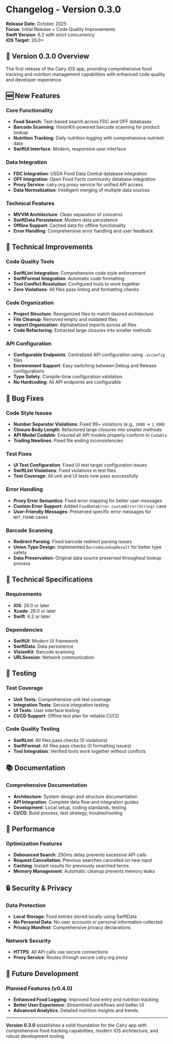 # Changelog - Version 0.3.0

**Release Date**: October 2025  
**Focus**: Initial Release + Code Quality Improvements  
**Swift Version**: 6.2 with strict concurrency  
**iOS Target**: 26.0+

## 🎯 Version 0.3.0 Overview

The first release of the Calry iOS app, providing comprehensive food tracking and nutrition management capabilities with enhanced code quality and developer experience.

## 🆕 New Features

### Core Functionality
- **Food Search**: Text-based search across FDC and OFF databases
- **Barcode Scanning**: VisionKit-powered barcode scanning for product lookup
- **Nutrition Tracking**: Daily nutrition logging with comprehensive nutrient data
- **SwiftUI Interface**: Modern, responsive user interface

### Data Integration
- **FDC Integration**: USDA Food Data Central database integration
- **OFF Integration**: Open Food Facts community database integration
- **Proxy Service**: calry.org proxy service for unified API access
- **Data Normalization**: Intelligent merging of multiple data sources

### Technical Features
- **MVVM Architecture**: Clean separation of concerns
- **SwiftData Persistence**: Modern data persistence
- **Offline Support**: Cached data for offline functionality
- **Error Handling**: Comprehensive error handling and user feedback

## 🔧 Technical Improvements

### Code Quality Tools
- **SwiftLint Integration**: Comprehensive code style enforcement
- **SwiftFormat Integration**: Automatic code formatting
- **Tool Conflict Resolution**: Configured tools to work together
- **Zero Violations**: All files pass linting and formatting checks

### Code Organization
- **Project Structure**: Reorganized files to match desired architecture
- **File Cleanup**: Removed empty and outdated files
- **Import Organization**: Alphabetized imports across all files
- **Code Refactoring**: Extracted large closures into smaller methods

### API Configuration
- **Configurable Endpoints**: Centralized API configuration using `.xcconfig` files
- **Environment Support**: Easy switching between Debug and Release configurations
- **Type Safety**: Compile-time configuration validation
- **No Hardcoding**: All API endpoints are configurable

## 🐛 Bug Fixes

### Code Style Issues
- **Number Separator Violations**: Fixed 99+ violations (e.g., `1000` → `1_000`)
- **Closure Body Length**: Refactored large closures into smaller methods
- **API Model Codable**: Ensured all API models properly conform to `Codable`
- **Trailing Newlines**: Fixed file ending inconsistencies

### Test Fixes
- **UI Test Configuration**: Fixed UI test target configuration issues
- **SwiftLint Violations**: Fixed violations in test files
- **Test Coverage**: All unit and UI tests now pass successfully

### Error Handling
- **Proxy Error Semantics**: Fixed error mapping for better user messages
- **Custom Error Support**: Added `FoodDataError.customError(String)` case
- **User-Friendly Messages**: Preserved specific error messages for `NOT_FOUND` cases

### Barcode Scanning
- **Redirect Parsing**: Fixed barcode redirect parsing issues
- **Union Type Design**: Implemented `BarcodeLookupResult` for better type safety
- **Data Preservation**: Original data source preserved throughout lookup process

## 🔧 Technical Specifications

### Requirements
- **iOS**: 26.0 or later
- **Xcode**: 26.0 or later
- **Swift**: 6.2 or later

### Dependencies
- **SwiftUI**: Modern UI framework
- **SwiftData**: Data persistence
- **VisionKit**: Barcode scanning
- **URLSession**: Network communication

## 🧪 Testing

### Test Coverage
- **Unit Tests**: Comprehensive unit test coverage
- **Integration Tests**: Service integration testing
- **UI Tests**: User interface testing
- **CI/CD Support**: Offline test plan for reliable CI/CD

### Code Quality Testing
- **SwiftLint**: All files pass checks (0 violations)
- **SwiftFormat**: All files pass checks (0 formatting issues)
- **Tool Integration**: Verified tools work together without conflicts

## 📚 Documentation

### Comprehensive Documentation
- **Architecture**: System design and structure documentation
- **API Integration**: Complete data flow and integration guides
- **Development**: Local setup, coding standards, testing
- **CI/CD**: Build process, test strategy, troubleshooting

## 🚀 Performance

### Optimization Features
- **Debounced Search**: 250ms delay prevents excessive API calls
- **Request Cancellation**: Previous searches cancelled on new input
- **Caching**: Instant results for previously searched terms
- **Memory Management**: Automatic cleanup prevents memory leaks

## 🔒 Security & Privacy

### Data Protection
- **Local Storage**: Food entries stored locally using SwiftData
- **No Personal Data**: No user accounts or personal information collected
- **Privacy Manifest**: Comprehensive privacy declarations

### Network Security
- **HTTPS**: All API calls use secure connections
- **Proxy Service**: Routes through secure calry.org proxy

## 🔮 Future Development

### Planned Features (v0.4.0)
- **Enhanced Food Logging**: Improved food entry and nutrition tracking
- **Better User Experience**: Streamlined workflows and better UI
- **Advanced Analytics**: Detailed nutrition insights and trends

---

**Version 0.3.0** establishes a solid foundation for the Calry app with comprehensive food tracking capabilities, modern iOS architecture, and robust development tooling.